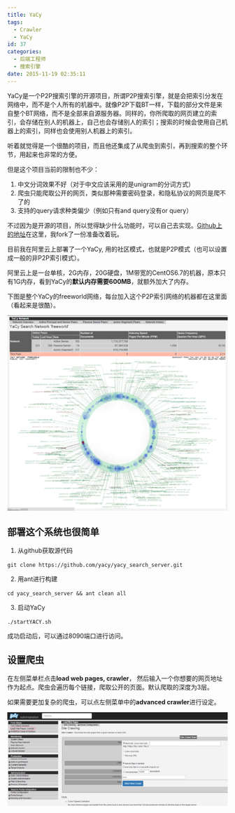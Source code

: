 ```yaml
---
title: YaCy
tags:
  - Crawler
  - YaCy
id: 37
categories:
  - 后端工程师
  - 搜索引擎
date: 2015-11-19 02:35:11
---
```


YaCy是一个P2P搜索引擎的开源项目，所谓P2P搜索引擎，就是会把索引分发在网络中，而不是个人所有的机器中。就像P2P下载BT一样，下载的部分文件是来自整个BT网络，而不是全部来自源服务器。同样的，你所爬取的网页建立的索引，会存储在别人的机器上，自己也会存储别人的索引；搜索的时候会使用自己机器上的索引，同样也会使用别人机器上的索引。

听着就觉得是一个很酷的项目，而且他还集成了从爬虫到索引，再到搜索的整个环节，用起来也非常的方便。

但是这个项目当前的限制也不少：

1.  中文分词效果不好（对于中文应该采用的是unigram的分词方式）
2.  爬虫只能爬取公开的网页，类似那种需要密码登录，和隐私协议的网页是爬不了的
3.  支持的query请求种类偏少（例如只有and query没有or query）

不过因为是开源的项目，所以觉得缺少什么功能时，可以自己去实现。[Github上的地址](https://github.com/yacy/yacy_search_server)在这里，我fork了一份准备改着玩。

目前我在阿里云上部署了一个YaCy, 用的社区模式，也就是P2P模式（也可以设置成一般的非P2P索引模式）。

阿里云上是一台单核，2G内存，20G硬盘，1M带宽的CentOS6.7的机器，原本只有1G内存，看到YaCy的**默认内存需要600MB**，就额外加大了内存。

下图是整个YaCy的freeworld网络，每台加入这个P2P索引网络的机器都在这里面（看起来是很酷）。

![yacy](/images/yacy.png)

## 部署这个系统也很简单

1.  从github获取源代码

`git clone https://github.com/yacy/yacy_search_server.git`

2.  用ant进行构建

`cd yacy_search_server && ant clean all`

3.  启动YaCy

`./startYACY.sh`

成功启动后，可以通过8090端口进行访问。

## 设置爬虫

在左侧菜单栏点击**load web pages, crawler**， 然后输入一个你想要的网页地址作为起点。爬虫会遍历每个链接，爬取公开的页面。默认爬取的深度为3层。

如果需要更加复杂的爬虫，可以点左侧菜单中的**advanced crawler**进行设定。

![yacy2](/images/yacy2.png)
